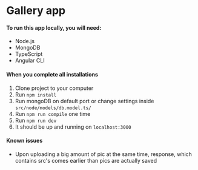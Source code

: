 # Gallery app

#### To run this app locally, you will need:
- Node.js
- MongoDB
- TypeScript
- Angular CLI

#### When you complete all installations
 1. Clone project to your computer
 2. Run ``` npm install ```
 3. Run mongoDB on default port or change settings inside ``` src/node/models/db.model.ts/ ```
 4. Run ``` npm run compile ``` one time
 5. Run ``` npm run dev ``` 
 6. It should be up and running on ```localhost:3000```

#### Known issues
- Upon uploading a big amount of pic at the same time, response, which contains src's comes earlier than pics are actually saved

